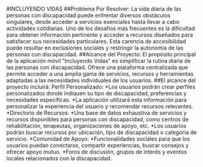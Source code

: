 #INCLUYENDO VIDAS
##Problema Por Resolver: 
La vida diaria de las personas con discapacidad puede enfrentar diversos obstáculos singulares, desde acceder a servicios esenciales hasta llevar a cabo actividades cotidianas. Uno de los desafíos más frecuentes es la dificultad para obtener información pertinente y acceder a recursos diseñados para satisfacer sus necesidades particulares. Esta carencia de accesibilidad puede resultar en exclusiones sociales y restringir la autonomía de las personas con discapacidad.
##Alcance del Proyecto:
El propósito principal de la aplicación móvil "Incluyendo Vidas" es simplificar la rutina diaria de las personas con discapacidad. Ofrece una plataforma centralizada que permite acceder a una amplia gama de servicios, recursos y herramientas adaptadas a las necesidades individuales de los usuarios. 
##El alcance del proyecto incluirá: 
Perfil Personalizado:
  *Los usuarios podrán crear perfiles personalizados donde indiquen su tipo de discapacidad, preferencias y necesidades específicas.
  *La aplicación utilizará esta información para personalizar la experiencia del usuario y recomendar recursos relevantes.
*Directorio de Recursos:
  *Una base de datos exhaustiva de servicios y recursos disponibles para personas con discapacidad, como centros de rehabilitación, terapeutas, organizaciones de apoyo, etc.
  *Los usuarios podrán buscar recursos por ubicación, tipo de discapacidad o categoría de servicio.
*Comunidad de Apoyo: 
  *Funcionalidades sociales para que los usuarios puedan conectarse, compartir experiencias, buscar consejos y ofrecer apoyo mutuo.
  *Foros de discusión, grupos de interés y eventos locales relacionados con la discapacidad.
